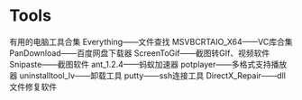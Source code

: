 # Tools
有用的电脑工具合集
Everything——文件查找
MSVBCRTAIO_X64——VC库合集
PanDownload——百度网盘下载器
ScreenToGif——截图转GIf、视频软件
Snipaste——截图软件
ant_1.2.4——蚂蚁加速器
potplayer——多格式支持播放器
uninstalltool_lv——卸载工具
putty——ssh连接工具
DirectX_Repair——dll文件修复软件
